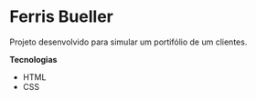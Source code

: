 # Ferris Bueller
Projeto desenvolvido para simular um portifólio de um clientes.

**Tecnologias**
- HTML
- CSS
